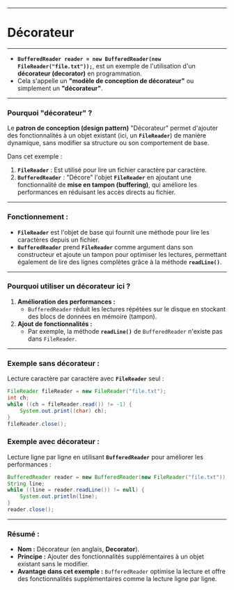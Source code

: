 -------------------
# Décorateur
-------------------


- **`BufferedReader reader = new BufferedReader(new FileReader("file.txt"));`**, est un exemple de l'utilisation d'un **décorateur (decorator)** en programmation.
- Cela s'appelle un **"modèle de conception de décorateur"** ou simplement un **"décorateur"**.

---

### **Pourquoi "décorateur" ?**
Le **patron de conception (design pattern)** "Décorateur" permet d'ajouter des fonctionnalités à un objet existant (ici, un **`FileReader`**) de manière dynamique, sans modifier sa structure ou son comportement de base.

Dans cet exemple :
1. **`FileReader`** : Est utilisé pour lire un fichier caractère par caractère.
2. **`BufferedReader`** : "Décore" l'objet **`FileReader`** en ajoutant une fonctionnalité de **mise en tampon (buffering)**, qui améliore les performances en réduisant les accès directs au fichier.

---

### **Fonctionnement :**
- **`FileReader`** est l'objet de base qui fournit une méthode pour lire les caractères depuis un fichier.
- **`BufferedReader`** prend **`FileReader`** comme argument dans son constructeur et ajoute un tampon pour optimiser les lectures, permettant également de lire des lignes complètes grâce à la méthode **`readLine()`**.

---

### **Pourquoi utiliser un décorateur ici ?**
1. **Amélioration des performances :**
   - `BufferedReader` réduit les lectures répétées sur le disque en stockant des blocs de données en mémoire (tampon).
2. **Ajout de fonctionnalités :**
   - Par exemple, la méthode **`readLine()`** de `BufferedReader` n'existe pas dans `FileReader`.

---

### **Exemple sans décorateur :**
Lecture caractère par caractère avec **`FileReader`** seul :
```java
FileReader fileReader = new FileReader("file.txt");
int ch;
while ((ch = fileReader.read()) != -1) {
    System.out.print((char) ch);
}
fileReader.close();
```

### **Exemple avec décorateur :**
Lecture ligne par ligne en utilisant **`BufferedReader`** pour améliorer les performances :
```java
BufferedReader reader = new BufferedReader(new FileReader("file.txt"));
String line;
while ((line = reader.readLine()) != null) {
    System.out.println(line);
}
reader.close();
```

---

### **Résumé :**
- **Nom :** Décorateur (en anglais, **Decorator**).
- **Principe :** Ajouter des fonctionnalités supplémentaires à un objet existant sans le modifier.
- **Avantage dans cet exemple :** `BufferedReader` optimise la lecture et offre des fonctionnalités supplémentaires comme la lecture ligne par ligne.
